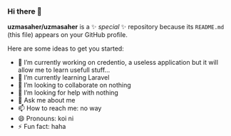 ### Hi there 👋


**uzmasaher/uzmasaher** is a ✨ _special_ ✨ repository because its `README.md` (this file) appears on your GitHub profile.

Here are some ideas to get you started:

- 🔭 I’m currently working on credentio, a useless application but it will allow me to learn usefull stuff...
- 🌱 I’m currently learning Laravel
- 👯 I’m looking to collaborate on nothing
- 🤔 I’m looking for help with nothing
- 💬 Ask me about me
- 📫 How to reach me: no way
- 😄 Pronouns: koi ni
- ⚡ Fun fact: haha
